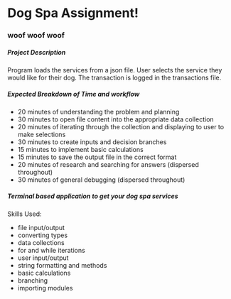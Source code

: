 # Dog Spa Assignment!
### woof woof woof

##### Project Description
Program loads the services from a json file. User selects the service they would like for their dog. The transaction is logged in the transactions file.

##### Expected Breakdown of Time and workflow
* 20 minutes of understanding the problem and planning
* 30 minutes to open file content into the appropriate data collection
* 20 minutes of iterating through the collection and displaying to user to make selections
* 30 minutes to create inputs and decision branches
* 15 minutes to implement basic calculations
* 15 minutes to save the output file in the correct format
* 20 minutes of research and searching for answers (dispersed throughout)
* 30 minutes of general debugging (dispersed throughout)

##### Terminal based application to get your dog spa services
Skills Used:
* file input/output
* converting types
* data collections
* for and while iterations
* user input/output
* string formatting and methods
* basic calculations
* branching
* importing modules